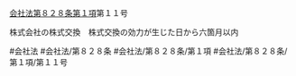 [会社法第８２８条第１項](会社法＿＿＿＿第８２８条第１項)第１１号

株式会社の株式交換　株式交換の効力が生じた日から六箇月以内


#会社法
#会社法/第８２８条
#会社法/第８２８条/第１項
#会社法/第８２８条/第１項/第１１号
